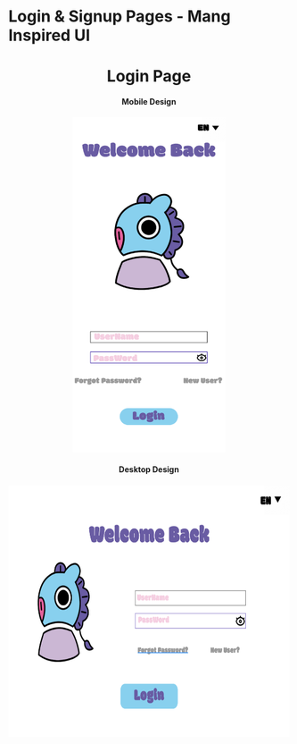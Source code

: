 # Login & Signup Pages - Mang Inspired UI
<div align="center">
  <h1 style="border-bottom: none; margin-bottom: 0;">Login Page</h1>
  <h4>Mobile Design</h4>
  <img src="images/mobile-ui-design.jpg" height="600">
  <h4>Desktop Design<h4>
  <img src="images/desktop-ui-design.jpg" height="450">
</div>

